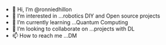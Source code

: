 - 👋 Hi, I’m @ronniedhillon
- 👀 I’m interested in ...robotics DIY and Open source projects
- 🌱 I’m currently learning ...Quantum Computing
- 💞️ I’m looking to collaborate on ...projects with DL
- 📫 How to reach me ...DM

<!---
ronniedhillon/ronniedhillon is a ✨ special ✨ repository because its `README.md` (this file) appears on your GitHub profile.
You can click the Preview link to take a look at your changes.
--->
